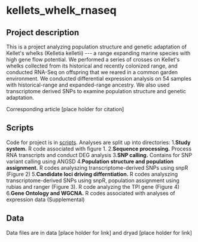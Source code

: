 # kellets_whelk_rnaseq

## Project description
This is a project analyzing population structure and genetic adaptation of Kellet's whelks (Kelletia kelletii)  --- a range expanding marine species with high gene flow potential. We performed a series of crosses on Kellet's whelks collected from its historical and recently colonized range, and conducted RNA-Seq on offspring that we reared in a common garden environment. We conducted differential expression analysis on 54 samples with historical-range and expanded-range ancestry. We also used transcriptome derived SNPs to examine population structure and genetic adaptation. 

Corresponding article [place holder for citation]

## Scripts
Code for project is in [scripts](https://github.com/ChristieLab/kellets_whelk_rnaseq/tree/main/scripts). Analyses are split up into directories: 
  1.**Study system.** R code associated with figure 1. 
  2.**Sequence processing.** Process RNA transcripts and conduct DEG analysis 
  3.**SNP calling.** Contains for SNP variant calling using ANGSD 
  4.**Population structure and population assignment.** R codes analyszing transcriptome-derived SNPs using snpR (Figure 2) 
  5.**Candidate loci driving differntiation.**  R codes analyszing transcriptome-derived SNPs using snpR, population assignment using rubias and ranger (Figure 3). R code analyzing the TPI gene (Figure 4)
  6.**Gene Ontology and WGCNA.** R codes associated with analyses of expression data (Supplemental)  
  

## Data
Data files are in data [place holder for link] and dryad [place holder for link] 

